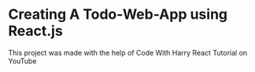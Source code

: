 # Creating A Todo-Web-App using React.js

This project was made with the help of Code With Harry React Tutorial on YouTube 
